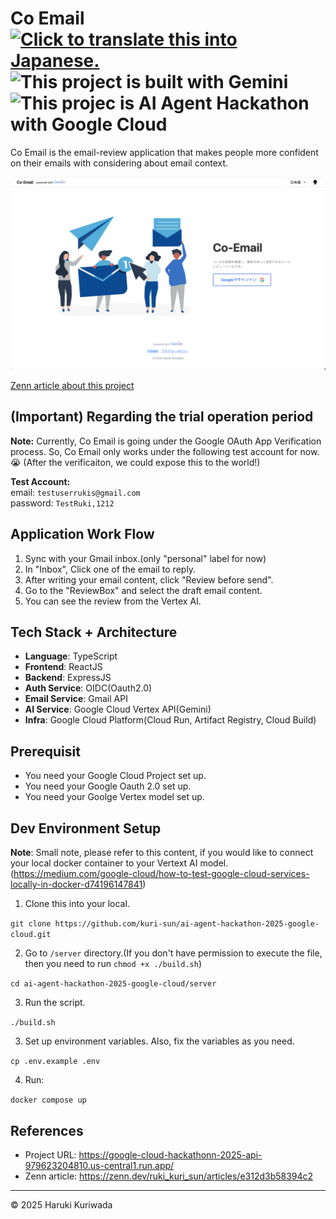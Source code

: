 <h1>
  <span>Co Email<span>
  &nbsp;
  <a href="README.md">
    <img src="https://img.shields.io/badge/lang-日本語-brightgreen.svg" alt="Click to translate this into Japanese.">
  </a>
  <img src="https://img.shields.io/badge/Powered_with-Gemini-5698EE?logoColor=white" alt="This project is built with Gemini"/>
  <img src="https://img.shields.io/badge/Google_Cloud_AI_Hackathon_2025-5698EE?logoColor=white" alt="This projec is AI Agent Hackathon with Google Cloud"/>
</h1>

Co Email is the email-review application that makes people more confident on their emails with considering about email context.

[![Youtube video about Co Mail](./assets/app-home.png)](https://www.youtube.com/watch?v=UDCn1hrPocs)

[Zenn article about this project](https://zenn.dev/ruki_kuri_sun/articles/e312d3b58394c2)

## (Important) Regarding the trial operation period

**Note:** Currently, Co Email is going under the Google OAuth App Verification process. So, Co Email only works under the following test account for now. 😭 (After the verificaiton, we could expose this to the world!)

**Test Account:** <br/>
email: `testuserrukis@gmail.com`<br/>
password: `TestRuki,1212`<br/>

## Application Work Flow

1. Sync with your Gmail inbox.(only "personal" label for now)
2. In "Inbox", Click one of the email to reply.
3. After writing your email content, click "Review before send".
4. Go to the "ReviewBox" and select the draft email content.
5. You can see the review from the Vertex AI.

## Tech Stack + Architecture

- **Language**: TypeScript
- **Frontend**: ReactJS
- **Backend**: ExpressJS
- **Auth Service**: OIDC(Oauth2.0)
- **Email Service**: Gmail API
- **AI Service**: Google Cloud Vertex API(Gemini)
- **Infra**: Google Cloud Platform(Cloud Run, Artifact Registry, Cloud Build)

## Prerequisit

- You need your Google Cloud Project set up.
- You need your Google Oauth 2.0 set up.
- You need your Goolge Vertex model set up.

## Dev Environment Setup

**Note**: Small note, please refer to this content, if you would like to connect your local docker container to your Vertext AI model. (https://medium.com/google-cloud/how-to-test-google-cloud-services-locally-in-docker-d74196147841)

1. Clone this into your local.

`git clone https://github.com/kuri-sun/ai-agent-hackathon-2025-google-cloud.git`

2. Go to `/server` directory.(If you don't have permission to execute the file, then you need to run `chmod +x ./build.sh`)

`cd ai-agent-hackathon-2025-google-cloud/server`

3. Run the script.

`./build.sh`

3. Set up environment variables. Also, fix the variables as you need.

`cp .env.example .env`

4. Run:

`docker compose up`

## References

- Project URL: https://google-cloud-hackathonn-2025-api-979623204810.us-central1.run.app/
- Zenn article: https://zenn.dev/ruki_kuri_sun/articles/e312d3b58394c2

---

© 2025 Haruki Kuriwada

